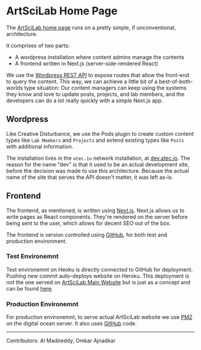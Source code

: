 # ArtSciLab Home Page

The [ArtSciLab home page](https://artscilab.atec.io) runs on a pretty simple, if unconventional, architecture. 

It comprises of two parts:
  - A wordpress installation where content admins manage the contents
  - A frontend written in Next.js (server-side-rendered React)

We use the [Wordpress REST API](https://developer.wordpress.org/rest-api/) to expose routes that allow the front-end to query the content. This way, we can achieve a little bit of a best-of-both-worlds type situation: Our content managers can keep using the systems they know and love to update posts, projects, and lab members, and the developers can do a lot really quickly with a simple Next.js app. 

## Wordpress

Like Creative Disturbance, we use the Pods plugin to create custom content types like `Lab Members` and `Projects` and extend existing types like `Posts` with additional information. 

The installation lives in the `atec.io` network installation, at [dev.atec.io](https://dev.atec.io). The reason for the name "dev" is that it used to be an actual development site, before the decision was made to use this architecture. Because the actual name of the site that serves the API doesn't matter, it was left as-is.

## Frontend 

The frontend, as mentioned, is written using [Next.js](https://nextjs.org/). Next.js allows us to write pages as React components. They're rendered on the server before being sent to the user, which allows for decent SEO out of the box. 

The frontend is version controlled using [GitHub](https://github.com/artscilab/artscilab), for both test and production environment.

### Test Environemnt

Test environemnt on Heoku is directly connected to GitHub for deployment. Pushing new commit auto-deploys website on Heroku. This deployment is not the one served on [ArtSciLab Main Website](https://artscilab.atec.io/) but is just as a concept and can be found [here](https://artsci-concept.herokuapp.com/).

### Production Environemnt

For production environemnt, to serve actual ArtSciLab website we use [PM2](https://pm2.keymetrics.io/) on the digital ocean server. It also uses [GitHub](https://github.com/artscilab/artscilab) code.

---

Contributors: Al Madireddy, Omkar Ajnadkar
